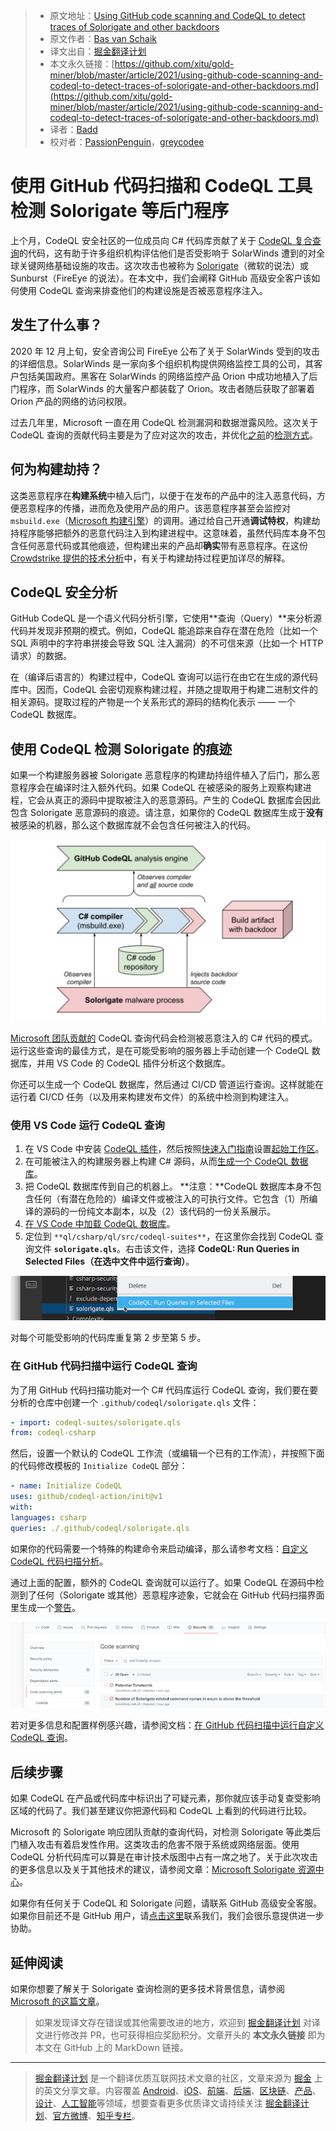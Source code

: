 > * 原文地址：[Using GitHub code scanning and CodeQL to detect traces of Solorigate and other backdoors](https://github.blog/2021-03-16-using-github-code-scanning-and-codeql-to-detect-traces-of-solorigate-and-other-backdoors/)
> * 原文作者：[Bas van Schaik](https://github.blog/author/sjgithub/)
> * 译文出自：[掘金翻译计划](https://github.com/xitu/gold-miner)
> * 本文永久链接：[https://github.com/xitu/gold-miner/blob/master/article/2021/using-github-code-scanning-and-codeql-to-detect-traces-of-solorigate-and-other-backdoors.md](https://github.com/xitu/gold-miner/blob/master/article/2021/using-github-code-scanning-and-codeql-to-detect-traces-of-solorigate-and-other-backdoors.md)
> * 译者：[Badd](https://juejin.cn/user/1134351730353207)
> * 校对者：[PassionPenguin](https://github.com/PassionPenguin)，[greycodee](https://github.com/greycodee)

# 使用 GitHub 代码扫描和 CodeQL 工具检测 Solorigate 等后门程序

上个月，CodeQL 安全社区的一位成员向 C# 代码库贡献了关于 [CodeQL 复合查询](https://github.com/github/codeql/pull/5083)的代码，这有助于许多组织机构评估他们是否受影响于 SolarWinds 遭到的对全球关键网络基础设施的攻击。这次攻击也被称为 [Solorigate](http://aka.ms/solorigate)（微软的说法）或 Sunburst（FireEye 的说法）。在本文中，我们会阐释 GitHub 高级安全客户该如何使用 CodeQL 查询来排查他们的构建设施是否被恶意程序注入。

## 发生了什么事？

2020 年 12 月上旬，安全咨询公司 FireEye 公布了关于 SolarWinds 受到的攻击的详细信息。SolarWinds 是一家向多个组织机构提供网络监控工具的公司，其客户包括美国政府。黑客在 SolarWinds 的网络监控产品 Orion 中成功地植入了后门程序，而 SolarWinds 的大量客户都装载了 Orion。攻击者随后获取了部署着 Orion 产品的网络的访问权限。

过去几年里，Microsoft 一直在用 CodeQL 检测漏洞和数据泄露风险。这次关于 CodeQL 查询的贡献代码主要是为了应对这次的攻击，并优化[之前](https://msrc-blog.microsoft.com/2018/08/16/vulnerability-hunting-with-semmle-ql-part-1/)的[检测方式](https://msrc-blog.microsoft.com/2019/03/19/vulnerability-hunting-with-semmle-ql-part-2/)。

## 何为构建劫持？

这类恶意程序在**构建系统**中植入后门，以便于在发布的产品中的注入恶意代码，方便恶意程序的传播，进而危及使用产品的用户。该恶意程序甚至会监控对 `msbuild.exe`（[Microsoft 构建引擎](https://docs.microsoft.com/en-us/visualstudio/msbuild/msbuild)）的调用。通过给自己开通**调试特权**，构建劫持程序能够把额外的恶意代码注入到构建进程中。这意味着，虽然代码库本身不包含任何恶意代码或其他痕迹，但构建出来的产品却**确实**带有恶意程序。在这份 [Crowdstrike 提供的技术分析](https://www.crowdstrike.com/blog/sunspot-malware-technical-analysis/)中，有关于构建劫持过程更加详尽的解释。

## CodeQL 安全分析

GitHub CodeQL 是一个语义代码分析引擎，它使用**查询（Query）**来分析源代码并发现非预期的模式。例如，CodeQL 能追踪来自存在潜在危险（比如一个 SQL 声明中的字符串拼接会导致 SQL 注入漏洞）的不可信来源（比如一个 HTTP 请求）的数据。

在（编译后语言的）构建过程中，CodeQL 查询可以运行在由它在生成的源代码库中。因而，CodeQL 会密切观察构建过程，并随之提取用于构建二进制文件的相关源码。提取过程的产物是一个关系形式的源码的结构化表示 —— 一个 CodeQL 数据库。

## 使用 CodeQL 检测 Solorigate 的痕迹

如果一个构建服务器被 Solorigate 恶意程序的构建劫持组件植入了后门，那么恶意程序会在编译时注入额外代码。如果 CodeQL 在被感染的服务上观察构建进程，它会从真正的源码中提取被注入的恶意源码。产生的 CodeQL 数据库会因此包含 Solorigate 恶意源码的痕迹。请注意，如果你的 CodeQL 数据库生成于**没有**被感染的机器，那么这个数据库就不会包含任何被注入的代码。

![图示：文中描述的代码扫描流程](../images/using-github-code-scanning-and-codeql-to-detect-traces-of-solorigate-and-other-backdoors.md-Screen-Shot-2021-03-10-at-4.41.07-PM.png)

[Microsoft 团队贡献的](https://github.com/github/codeql/pull/5083) CodeQL 查询代码会检测被恶意注入的 C# 代码的模式。运行这些查询的最佳方式，是在可能受影响的服务器上手动创建一个 CodeQL 数据库，并用 VS Code 的 CodeQL 插件分析这个数据库。

你还可以生成一个 CodeQL 数据库，然后通过 CI/CD 管道运行查询。这样就能在运行着 CI/CD 任务（以及用来构建发布文件）的系统中检测到构建注入。

### 使用 VS Code 运行 CodeQL 查询

1. 在 VS Code 中安装 [CodeQL 插件](https://codeql.github.com/docs/codeql-for-visual-studio-code/setting-up-codeql-in-visual-studio-code/)，然后按照[快速入门指南](https://marketplace.visualstudio.com/items?itemName=GitHub.vscode-codeql#quick-start-installing-and-configuring-the-extension-1)设置[起始工作区](https://marketplace.visualstudio.com/items?itemName=GitHub.vscode-codeql#cloning-the-codeql-starter-workspace)。
2. 在可能被注入的构建服务器上构建 C# 源码，从而[生成一个 CodeQL 数据库](https://codeql.github.com/docs/codeql-cli/creating-codeql-databases/)。
3. 把 CodeQL 数据库传到自己的机器上。
   **注意：**CodeQL 数据库本身不包含任何（有潜在危险的）编译文件或被注入的可执行文件。它包含（1）所编译的源码的一份纯文本副本，以及（2）该代码的一份关系展示。
4. [在 VS Code 中加载 CodeQL 数据库](https://codeql.github.com/docs/codeql-for-visual-studio-code/analyzing-your-projects/)。
5. 定位到 `**ql/csharp/ql/src/codeql-suites**`，在这里你会找到 CodeQL 查询文件 **`solorigate.qls`**。右击该文件，选择 **CodeQL: Run Queries in Selected Files（在选中文件中运行查询）**。

![界面截图：如何运行 CodeQL 查询](../images/using-github-code-scanning-and-codeql-to-detect-traces-of-solorigate-and-other-backdoors.md-code-scanning-and-codeql-detect-solorigate-fig-2.png)

对每个可能受影响的代码库重复第 2 步至第 5 步。

### 在 GitHub 代码扫描中运行 CodeQL 查询

为了用 GitHub 代码扫描功能对一个 C# 代码库运行 CodeQL 查询，我们要在要分析的仓库中创建一个 `.github/codeql/solorigate.qls` 文件：

```yaml
- import: codeql-suites/solorigate.qls
from: codeql-csharp
```

然后，设置一个默认的 CodeQL 工作流（或编辑一个已有的工作流），并按照下面的代码修改模板的 `Initialize CodeQL` 部分：

```yaml
- name: Initialize CodeQL
uses: github/codeql-action/init@v1
with:
languages: csharp
queries: ./.github/codeql/solorigate.qls
```

如果你的代码需要一个特殊的构建命令来启动编译，那么请参考文档：[自定义 CodeQL 代码扫描分析](https://docs.github.com/en/github/finding-security-vulnerabilities-and-errors-in-your-code/configuring-the-codeql-workflow-for-compiled-languages)。

通过上面的配置，额外的 CodeQL 查询就可以运行了。如果 CodeQL 在源码中检测到了任何（Solorigate 或其他）恶意程序迹象，它就会在 GitHub 代码扫描界面里生成一个[警告](https://docs.github.com/en/github/finding-security-vulnerabilities-and-errors-in-your-code/managing-code-scanning-alerts-for-your-repository)。

![截图：代码扫描警告](../images/using-github-code-scanning-and-codeql-to-detect-traces-of-solorigate-and-other-backdoors.md-code-scanning-and-codeql-detect-solorigate-fig-3.png)

若对更多信息和配置样例感兴趣，请参阅文档：[在 GitHub 代码扫描中运行自定义 CodeQL 查询](https://docs.github.com/en/github/finding-security-vulnerabilities-and-errors-in-your-code/configuring-codeql-code-scanning-in-your-ci-system#running-additional-queries)。

## 后续步骤

如果 CodeQL 在产品或代码库中标识出了可疑元素，那你就应该手动复查受影响区域的代码了。我们甚至建议你把源代码和 CodeQL 上看到的代码进行比较。

Microsoft 的 Solorigate 响应团队贡献的查询代码，对检测 Solorigate 等此类后门植入攻击有着启发性作用。这类攻击的危害不限于系统或网络层面。使用 CodeQL 分析代码库可以算是在审计技术版图中占有一席之地了。关于此次攻击的更多信息以及关于其他技术的建议，请参阅文章：[Microsoft Solorigate 资源中心](https://aka.ms/solorigate)。

如果你有任何关于 CodeQL 和 Solorigate 问题，请联系 GitHub 高级安全客服。如果你目前还不是 GitHub 用户，请[点击这里](https://enterprise.github.com/contact?utm_source=github&utm_medium=site&utm_campaign=adv-security&ref_page=/features/security&ref_cta=Contact%20Sales&ref_loc=hero)联系我们，我们会很乐意提供进一步协助。

## 延伸阅读

如果你想要了解关于 Solorigate 查询检测的更多技术背景信息，请参阅 [Microsoft 的这篇文章](https://www.microsoft.com/security/blog/2021/02/25/microsoft-open-sources-codeql-queries-used-to-hunt-for-solorigate-activity/)。

> 如果发现译文存在错误或其他需要改进的地方，欢迎到 [掘金翻译计划](https://github.com/xitu/gold-miner) 对译文进行修改并 PR，也可获得相应奖励积分。文章开头的 **本文永久链接** 即为本文在 GitHub 上的 MarkDown 链接。

---

> [掘金翻译计划](https://github.com/xitu/gold-miner) 是一个翻译优质互联网技术文章的社区，文章来源为 [掘金](https://juejin.im) 上的英文分享文章。内容覆盖 [Android](https://github.com/xitu/gold-miner#android)、[iOS](https://github.com/xitu/gold-miner#ios)、[前端](https://github.com/xitu/gold-miner#前端)、[后端](https://github.com/xitu/gold-miner#后端)、[区块链](https://github.com/xitu/gold-miner#区块链)、[产品](https://github.com/xitu/gold-miner#产品)、[设计](https://github.com/xitu/gold-miner#设计)、[人工智能](https://github.com/xitu/gold-miner#人工智能)等领域，想要查看更多优质译文请持续关注 [掘金翻译计划](https://github.com/xitu/gold-miner)、[官方微博](http://weibo.com/juejinfanyi)、[知乎专栏](https://zhuanlan.zhihu.com/juejinfanyi)。
